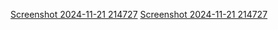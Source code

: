 [Screenshot 2024-11-21 214727](https://github.com/user-attachments/assets/a6e54e87-b267-4a71-9dca-642692434b27)
[Screenshot 2024-11-21 214727](https://github.com/user-attachments/assets/4e373a39-b003-4237-9c4a-49fc7b2e5fe2)

